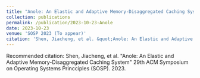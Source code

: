 ```yaml
---
title: "Anole: An Elastic and Adaptive Memory-Disaggregated Caching System"
collection: publications
permalink: /publication/2023-10-23-Anole
date: 2023-10-23
venue: 'SOSP 2023 (To appear)'
citation: 'Shen, Jiacheng, et al. &quot;Anole: An Elastic and Adaptive Memory-Disaggregated Caching System&quot; 29th ACM Symposium on Operating Systems Princciples (SOSP). 2023.'
---
```

Recommended citation: Shen, Jiacheng, et al. "Anole: An Elastic and Adaptive Memory-Disaggregated Caching System" 29th ACM Symposium on Operating Systems Princciples (SOSP). 2023.
